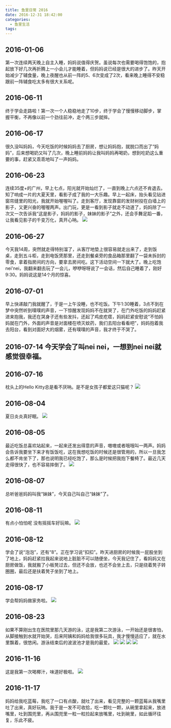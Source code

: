 ```yaml
---
title: 鱼里日常 2016
date: 2016-12-31 18:42:00
categories:
  - 鱼里生活
tags:
---
```



## 2016-01-06
第一次连续两天晚上自主入睡，妈妈说值得庆贺。虽说每次也需要喝得饱饱的，抱起放下好几次再折腾上一小会儿才能睡着，但妈妈说已经是很大的进步了。昨天开始减少了辅食量，晚上夜醒也从前一阵的5、6次变成了2次，看来晚上睡得不安稳跟前一阵辅食吃太多有很大关系呢。

## 2016-06-11
终于学会走路啦！第一次一个人稳稳地走了10步，终于学会了慢慢移动脚步，掌握平衡，不再像以前一个劲往前冲，走个两三步就摔。

## 2016-06-17
很久没叫妈妈，今天吃饭的时候妈妈去了厨房，想让妈妈抱，就脱口而出了“妈妈”，后来想喝奶又叫了几次，晚上睡前妈妈让我叫妈妈再喝奶，想到吃奶这么重要的事，赶紧又乖乖地叫了一声妈妈。

## 2016-06-23
连续35度+的广州，早上七点，阳光就开始灿烂了，一直到晚上六点还不肯退去。知了响成一片的大夏天里，看影子成了我的一大乐趣。早上一起床，抬头看见钻进窗帘缝里的阳光，我就开始喔喔叫了。走到客厅，发现靠窗的发财树投在白墙上的影子，又更兴奋的喔喔两声。出门玩，更是一看到影子就走不动道了，妈妈除了一次又一次告诉我“这是影子，妈妈的影子，妹妹的影子”之外，还会手舞足蹈一番，让我看见影子的千变万化，真开心呐。
![](../../../images/2017/img_2590.jpg)

## 2016-06-27
今天我14周，突然就走得特别溜了，从客厅地垫上很容易就走出来了，走到饭桌，走到五斗柜，走到电饭煲那里，还走到餐桌旁的食品箱那里翻了一袋未拆封的零食，拿着指房间的方向，要拿去房间吃。这下活动空间一下就大了。晚上吃饱nei'nei，我翻来翻去玩了一会儿，咿咿呀呀说了一会话，然后自己睡着了，刚好9:30。妈妈说这是14个月的惊喜。

## 2016-07-01
早上快递敲门我就醒了，于是一上午没睡，也不吃饭。下午1:30睡着，3点不到在梦中突然听到噗噗的声音，一下惊醒发现妈妈不在就哭了，在门外吃饭的妈妈赶紧进来抱我，我还在哭身子还有些发抖，还起了鸡皮疙瘩，妈妈赶紧安慰说“不怕妈妈就在门外，外面的声音是对面楼在喷灭蚊药，我们去阳台看看吧”，妈妈抱着我去阳台，看到对面好大的烟雾，还有噗噗的声音，我才终于不哭了。

## 2016-07-14 今天学会了叫nei nei，一想到nei nei就感觉很幸福。

## 2016-07-16
枕头上的Hello Kitty总是看不厌呐。是不是女孩子都爱这只猫呢？
![](../../../images/2017/IMG_1557.jpg) 

## 2016-08-04
夏日炎炎真好眠。
![](../../../images/2017/img_2658.jpg)

## 2016-08-05
最近吃饭总喜欢站起来，一起来还发出得意的声音，嗷嗷或者哦哦叫一两声。妈妈会告诉我要坐下来才有饭饭吃，这在我想吃饭的时候还是很管用的，所以一旦我怎么都不肯坐下了，那也说明我已经吃饱了，那么是时候把我抱下餐椅了。最近几天走得很快了，也不容易摔倒了。
![](../../../images/2017/09/img_2674.jpg)

## 2016-08-07
总听爸爸妈妈叫我“妹妹”，今天自己叫自己“妹妹”了。

## 2016-08-11
有点小怕怕呢 没有摇摇车好玩嘛。
![](../../../images/2017/img_3367.jpg)

## 2016-08-12
学会了说“泡泡”，还有“8”。正在学习说“扣扣”。昨天进厨房的时候我一屁股坐到了地上，妈妈赶紧拉我起来说地上脏脏不可以随便坐，今天我记住了，看妈妈又在厨房做饭，我就搬了小板凳过去，但还不会放，也还不会坐上去，只是绕着凳子转圈圈，最后还是扶着凳子坐到了地上。

## 2016-08-17
学会帮妈妈做家务啦。
![](../../../images/2017/img_3368.jpg)

## 2016-08-23
如果不算刚出生在医院里那几天游的泳，这是我第二次游泳，一开始还是很害怕，从脚接触到水就开始哭，后来阿姨和妈妈给我很多玩具，我才慢慢适应了，就在水里飘着，很悠闲。游泳结束后的波波池才是我的最爱。 
![](../../../images/2017/img_3369.jpg)
![](../../../images/2017/img_3371.jpg)
![](../../../images/2017/img_3377.jpg)
![](../../../images/2017/img_3382.jpg)

## 2016-11-16
这是我第一次喝椰汁，味道好极啦。
![](../../../images/2017/img_4241.jpg) 

## 2016-11-17
妈妈给我吃蓝莓，我吃了一口有点酸，就吐了出来，看见完整的一颗蓝莓从我嘴里吐了出来，真好玩呐。我于是一发不可收拾，吃一颗吐一颗，从碗里拿起来，放进嘴里，吐到围兜里，再从围兜里一粒一粒捡起来放嘴里，吐到碗里，如此循环往复，乐此不疲。